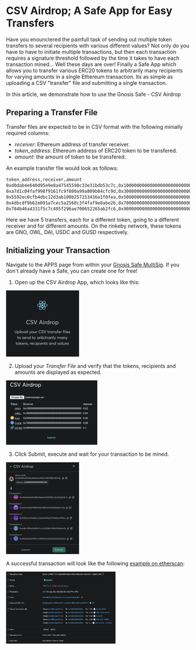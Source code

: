 # CSV Airdrop; A Safe App for Easy Transfers

Have you enounctered the painfull task of sending out multiple token transfers to several recipients with various different values?
Not only do you have to have to initiate multiple transactions, but then each transaction requires a signature threshold followed by the time it takes to have each transaction mined...
Well these days are over!
Finally a Safe App which allows you to transfer various ERC20 tokens to arbitrarily many recipients for varying amounts in a single Ethereum transaction.
Its as simple as uploading a CSV "transfer" file and submitting a single transaction.

In this article, we demonstrate how to use the Gnosis Safe - CSV Airdrop

## Preparing a Transfer File

Transfer files are expected to be in CSV format with the following minially required columns:

- _receiver_: Ethereum address of transfer receiver.
- _token_address_: Ethereum address of ERC20 token to be transfered.
- _amount_: the amount of token to be transfered.

An example transfer file would look as follows:

```
token_address,receiver,amount
0xd0dab4e640d95e9e8a47545598c33e31bdb53c7c,0x1000000000000000000000000000000000000000,0.02
0xa7d1c04faf998f9161fc9f800a99a809b84cfc9d,0x3000000000000000000000000000000000000000,0.04
0x5592ec0cfb4dbc12d3ab100b257153436a1f0fea,0x5000000000000000000000000000000000000000,0.06
0x4dbcdf9b62e891a7cec5a2568c3f4faf9e8abe2b,0x7000000000000000000000000000000000000000,0.08
0x784b46a4331f5c7c495f296ae700652265ab2fc6,0x9000000000000000000000000000000000000000,0.10
```

Here we have 5 transfers, each for a different token, going to a different receiver and for different amounts. On the rinkeby network, these tokens are GNO, OWL, DAI, USDC and GUSD respectively.

## Initializing your Transaction

Navigate to the APPS page from within your [Gnosis Safe MultiSig](http://gnosis-safe.io/app). If you don't already have a Safe, you can create one for free!

1. Open up the CSV Airdrop App, which looks like this:

<img src="./public/tutorial/App-screen.png" width="200">

2. Upload your _Transfer File_ and verify that the tokens, recipients and amounts are displayed as expected.

<img src="./public/tutorial/File-uploaded.png" width="250">

3. Click Submit, execute and wait for your transaction to be mined.

<img src="./public/tutorial/Transaction-submission.png" width="200">

A successful transaction will look like the following [example on etherscan](https://rinkeby.etherscan.io/tx/0x25c1a799957161a18a20056ffde5edf53dc426adc231d5fa456111e3eb641e59):

<img src="./public/tutorial/tx-success.png" width="300">
